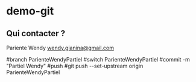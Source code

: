 # demo-git

## Qui contacter ?

Pariente Wendy wendy.gianina@gmail.com

#branch ParienteWendyPartiel
#switch ParienteWendyPartiel
#commit -m "Partiel Wendy"
#push
#git push --set-upstream origin ParienteWendyPartiel
